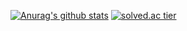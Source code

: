 [![Anurag's github stats](https://github-readme-stats.vercel.app/api?username=Moonjunyoung)](https://github.com/anuraghazra/github-readme-stats)
[![solved.ac tier](http://mazassumnida.wtf/api/generate_badge?boj=jessenorris94)](https://solved.ac/jessenorris94)

